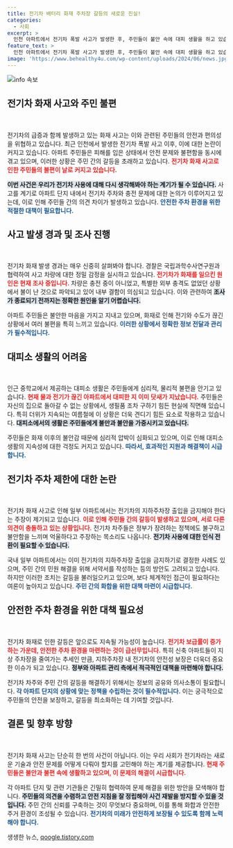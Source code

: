 ```yaml
---
title: 전기차 배터리 화재 주차장 갈등의 새로운 진실!
categories:
  - 사회
excerpt: >
  인천 아파트에서 전기차 폭발 사고가 발생한 후, 주민들이 불안 속에 대피 생활을 하고 있습니다. 지하주차장에 전기차 주차를 금지해야 한다는 의견이 갈등을 일으키고 있어, 대책 마련이 시급합니다.
feature_text: >
  인천 아파트에서 전기차 폭발 사고가 발생한 후, 주민들이 불안 속에 대피 생활을 하고 있습니다. 지하주차장에 전기차 주차를 금지해야 한다는 의견이 갈등을 일으키고 있어, 대책 마련이 시급합니다.
image: 'https://www.behealthy4u.com/wp-content/uploads/2024/06/news.jpg'
---
```


<p><img src="https://www.behealthy4u.com/wp-content/uploads/2024/06/news.jpg" alt="info 속보" /></p>

<h2 data-ke-size="size26">전기차 화재 사고와 주민 불편</h2>

<p data-ke-size="size16">&nbsp;</p>

<p>전기차의 급증과 함께 발생하고 있는 화재 사고는 이와 관련된 주민들의 안전과 편의성을 위협하고 있습니다. 최근 인천에서 발생한 전기차 폭발 사고 이후, 이에 대한 논란이 커지고 있습니다. 아파트 주민들은 피해를 입은 상태에서 안전 문제와 불편함을 동시에 겪고 있으며, 이러한 상황은 주민 간의 갈등을 초래하고 있습니다. <b><span style="color: #ee2323;">전기차 화재 사고로 인한 주민들의 불편이 날로 커지고 있습니다.</span></b></p>

<p><b><span style="background-color: #21538527;">이번 사건은 우리가 전기차 사용에 대해 다시 생각해봐야 하는 계기가 될 수 있습니다.</span></b> 사고를 계기로 아파트 단지 내에서 전기차 주차와 충전 문제에 대한 논의가 이루어지고 있는데, 이로 인해 주민들 간의 의견 차이가 발생하고 있습니다. <b><span style="color: #1a5490;">안전한 주차 환경을 위한 적절한 대책이 필요합니다.</span></b></p>

<h2 data-ke-size="size26">사고 발생 경과 및 조사 진행</h2>

<p data-ke-size="size16">&nbsp;</p>

<p>전기차 화재 발생 경과는 매우 신중히 살펴봐야 합니다. 경찰은 국립과학수사연구원과 협력하여 사고 차량에 대한 정밀 감정을 실시하고 있습니다. <b><span style="color: #ee2323;">전기차가 화재를 일으킨 원인은 현재 조사 중입니다.</span></b> 차량은 충전 중이 아니었고, 특별한 외부 충격도 없었던 상황에서 불이 난 것으로 파악되고 있어 내부 결함이 의심되고 있습니다. 이와 관련하여 <b><span style="background-color: #21538527;">조사가 종료되기 전까지는 정확한 원인을 알기 어렵습니다.</span></b> </p>

<p>아파트 주민들은 불안한 마음을 가지고 지내고 있으며, 화재로 인해 전기와 수도가 끊긴 상황에서 여러 불편을 특히 느끼고 있습니다. <b><span style="color: #1a5490;">이러한 상황에서 정확한 정보 전달과 관리가 필수적입니다.</span></b></p>

<h2 data-ke-size="size26">대피소 생활의 어려움</h2>

<p data-ke-size="size16">&nbsp;</p>

<p>인근 중학교에서 제공하는 대피소 생활은 주민들에게 심리적, 물리적 불편을 안기고 있습니다. <b><span style="color: #ee2323;">현재 물과 전기가 끊긴 아파트에서 대피한 지 이미 닷새가 지났습니다.</span></b> 주민들은 자신의 집으로 돌아갈 수 없는 상황에서, 생필품 조차 구하기 힘든 현실에 직면해 있습니다. 특히 더위가 지속되는 여름철에 이 상황은 더욱 견디기 힘든 요소로 작용하고 있습니다. <b><span style="background-color: #21538527;">대피소에서의 생활은 주민들에게 불만과 불안을 가중시키고 있습니다.</span></b></p>

<p>주민들은 화재 이후의 불안감 때문에 심리적 압박이 심화되고 있으며, 이로 인해 대피소 생활의 지속성에 대한 걱정도 커지고 있습니다. <b><span style="color: #1a5490;">따라서, 효과적인 지원과 해결책이 시급합니다.</span></b></p>

<h2 data-ke-size="size26">전기차 주차 제한에 대한 논란</h2>

<p data-ke-size="size16">&nbsp;</p>

<p>전기차 화재 사고로 인해 일부 아파트에서는 전기차의 지하주차장 출입을 금지해야 한다는 주장이 제기되고 있습니다. <b><span style="color: #ee2323;">이로 인해 주민들 간의 갈등이 발생하고 있으며, 서로 다른 의견이 충돌하고 있는 상황입니다.</span></b> 전기차 차주들은 정부가 장려하는 정책에도 불구하고 불안함을 느끼며 억울하다고 주장하는 목소리도 나옵니다. <b><span style="background-color: #21538527;">전기차 사용에 대한 인식 전환이 필요할 수 있습니다.</span></b></p>

<p>국내 일부 아파트에서는 이미 전기차의 지하주차장 출입을 금지하기로 결정한 사례도 있으며, 주민 간의 민원 해결을 위해 서약서를 작성하는 등의 방안도 고려되고 있습니다. 하지만 이러한 조치는 갈등을 불러일으키고 있으며, 보다 체계적인 접근이 필요하다는 여론이 높아지고 있습니다. <b><span style="color: #1a5490;">주민 간의 화합을 위한 대책 마련이 시급합니다.</span></b></p>

<h2 data-ke-size="size26">안전한 주차 환경을 위한 대책 필요성</h2>

<p data-ke-size="size16">&nbsp;</p>

<p>전기차 화재로 인한 갈등은 앞으로도 지속될 가능성이 높습니다. <b><span style="color: #ee2323;">전기차 보급률이 증가하는 가운데, 안전한 주차 환경을 마련하는 것이 급선무입니다.</span></b> 특히 신축 아파트들이 지상 주차장을 줄여가는 추세인 만큼, 지하주차장 내 전기차의 안전성 보장은 더욱더 중요한 이슈가 되고 있습니다. <b><span style="background-color: #21538527;">정부와 아파트 관리 측에서 적극적인 대책을 마련해야 합니다.</span></b> </p>

<p>전기차 차주와 주민 간의 갈등을 해결하기 위해서는 정보의 공유와 의사소통이 필요합니다. <b><span style="color: #1a5490;">각 아파트 단지의 상황에 맞는 정책을 수립하는 것이 필수적입니다.</span></b> 이는 궁극적으로 주민들의 안전을 보장하고, 갈등을 최소화하는 데 기여할 것입니다.</p>

<h2 data-ke-size="size26">결론 및 향후 방향</h2>

<p data-ke-size="size16">&nbsp;</p>

<p>전기차 화재 사고는 단순히 한 번의 사건이 아닙니다. 이는 우리 사회가 전기차라는 새로운 기술과 안전 문제를 어떻게 다뤄야 할지를 고민해야 하는 계기를 제공합니다. <b><span style="color: #ee2323;">현재 주민들은 불안과 불편 속에 생활하고 있으며, 이 문제의 해결이 시급합니다.</span></b> </p>

<p>각 아파트 단지 및 관련 기관들은 긴밀히 협력하여 문제 해결을 위한 방안을 모색해야 합니다. <b><span style="background-color: #21538527;">주민들의 의견을 수렴하고 안전 지침을 잘 정립해야 사건 재발을 방지할 수 있을 것입니다.</span></b> 주민 간의 신뢰를 구축하는 것이 무엇보다 중요하며, 이를 통해 화합과 안전한 주거 환경이 조성될 수 있습니다. <b><span style="color: #1a5490;">전기차의 미래가 안전하게 보장될 수 있도록 함께 노력해야 합니다.</span></b></p>
생생한 뉴스, <a href="https://qoogle.tistory.com" rel="dofollow">qoogle.tistory.com</a>


